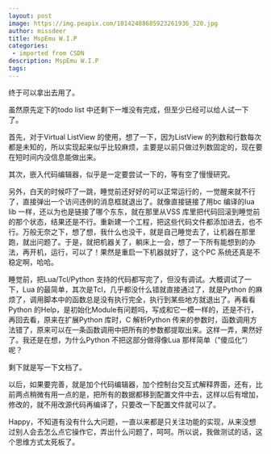 ```yaml
---
layout: post
image: https://img.peapix.com/10142488685923261936_320.jpg
author: missdeer
title: MspEmu W.I.P
categories: 
 - imported from CSDN
description: MspEmu W.I.P
tags: 
---
```


终于可以拿出去用了。

虽然原先定下的todo list 中还剩下一堆没有完成，但至少已经可以给人试一下了。

首先，对于Virtual ListView 的使用，想了一下，因为ListView 的列数和行数每次都是未知的，所以实现起来似乎比较麻烦，主要是以前只做过列数固定的，现在要在短时间内没信息能做出来。

其次，嵌入代码编辑器，似乎是一定要尝试一下的，等有空了慢慢研究。

另外，白天的时候吓了一跳，睡觉前还好好的可以正常运行的，一觉醒来就不行了，直接弹出一个访问违例的消息框就退出了。就像直接链接了用bc 编译的lua lib 一样，还以为也是链接了哪个东东，就在那里从VSS 库里把代码回滚到睡觉前的那个状态，结果还是不行。重新建一个工程，把这些代码文件都添加进去，也不行。万般无奈之下，想了想，我什么也没干，就是自己睡觉去了，让机器在那里跑，就出问题了。于是，就把机器关了，躺床上一会，想了一下所有能想到的办法，再开机，运行，可以了！果然是重启一下机器就好了，这个PC 系统还真是不稳定啊，哈哈。

睡觉前，把Lua/Tcl/Python 支持的代码都写完了，但没有调试。大概调试了一下，Lua 的最简单，其次是Tcl，几乎都没什么错就直接通过了，就是Python 的麻烦了，调用脚本中的函数总是没有执行完全，执行到某些地方就退出了。再看看Python 的Help，是初始化Module有问题吗，写成和它一模一样的，还是不行，再回去看，原来在扩展Python 库时，C 解析Python 传来的参数时，函数调用方法错了，原来可以在一条函数调用中把所有的参数都提取出来。这样一弄，果然好了。我还是在想，为什么Python 不把这部分做得像Lua 那样简单（”傻瓜化“）呢？

剩下就是写一下文档了。

以后，如果要完善，就是加个代码编辑器，加个控制台交互式解释界面，还有，比前两点稍微有用一点的是，把所有的数据都移到配置文件中去，这样以后有增加，修改的，就不用改源代码再编译了，只要改一下配置文件就可以了。

Happy，不知道有没有什么大问题，一直以来都是只关注功能的实现，从来没想过别人会去怎么点它操作它，弄出什么问题了，呵呵。所以说，我做测试的话，这个思维方式太死板了。
